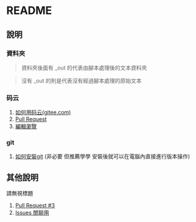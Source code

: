 # README

## 說明

### 資料夾

> 資料夾後面有 _out 的代表由腳本處理後的文本資料夾

> 沒有 _out 的則是代表沒有經過腳本處理的原始文本

### 码云

1. [如何用码云(gitee.com)](gitee/如何用码云%28gitee.com%29.md)
2. [Pull Request](gitee/Pull%20Request.md)
3. [編輯瀏覽](gitee/編輯瀏覽.md)

### git

1. [如何安裝git](gitee/如何安裝git.md) (非必要 但推薦學學 安裝後就可以在電腦內直接進行版本操作)

## 其他說明

請無視標題

1. [Pull Request #3](https://gitee.com/bluelovers/novel/pulls/3)
2. [Issues 閒聊用 ](https://gitee.com/bluelovers/novel/issues/IIIU4)
